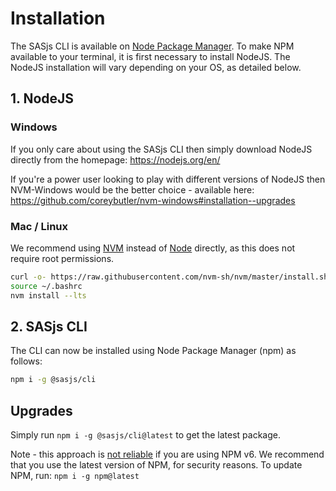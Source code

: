 # Installation

The SASjs CLI is available on [Node Package Manager](https://www.npmjs.com/). To make NPM available to your terminal, it is first necessary to install NodeJS. The NodeJS installation will vary depending on your OS, as detailed below.

## 1. NodeJS

### Windows

If you only care about using the SASjs CLI then simply download NodeJS directly from the homepage:  https://nodejs.org/en/

If you're a power user looking to play with different versions of NodeJS then NVM-Windows would be the better choice - available here: https://github.com/coreybutler/nvm-windows#installation--upgrades

### Mac / Linux
We recommend using [NVM](https://github.com/nvm-sh/nvm) instead of [Node](https://nodejs.org/en/) directly, as this does not require root permissions.

```Bash
curl -o- https://raw.githubusercontent.com/nvm-sh/nvm/master/install.sh | bash
source ~/.bashrc
nvm install --lts
```

## 2. SASjs CLI
The CLI can now be installed using Node Package Manager (npm) as follows:

```Bash
npm i -g @sasjs/cli
```

## Upgrades

Simply run `npm i -g @sasjs/cli@latest` to get the latest package.

Note - this approach is [not reliable](https://github.com/npm/cli/issues/1884) if you are using NPM v6.  We recommend that you use the latest version of NPM, for security reasons.  To update NPM, run:  `npm i -g npm@latest`


